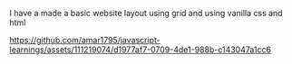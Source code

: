 I have a made a basic website layout using grid and using vanilla css and html 



https://github.com/amar1795/javascript-learnings/assets/111219074/d1977af7-0709-4de1-988b-c143047a1cc6

